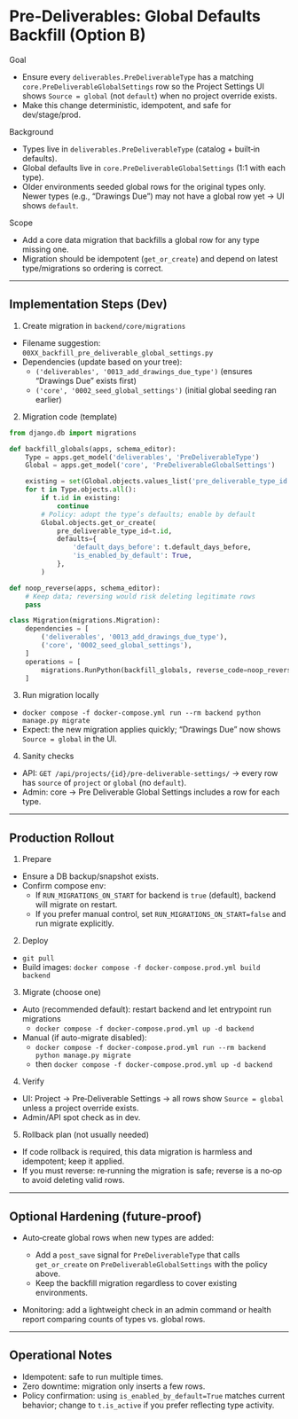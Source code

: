 # Pre‑Deliverables: Global Defaults Backfill (Option B)

Goal
- Ensure every `deliverables.PreDeliverableType` has a matching `core.PreDeliverableGlobalSettings` row so the Project Settings UI shows `Source = global` (not `default`) when no project override exists.
- Make this change deterministic, idempotent, and safe for dev/stage/prod.

Background
- Types live in `deliverables.PreDeliverableType` (catalog + built‑in defaults).
- Global defaults live in `core.PreDeliverableGlobalSettings` (1:1 with each type).
- Older environments seeded global rows for the original types only. Newer types (e.g., “Drawings Due”) may not have a global row yet → UI shows `default`.

Scope
- Add a core data migration that backfills a global row for any type missing one.
- Migration should be idempotent (`get_or_create`) and depend on latest type/migrations so ordering is correct.

---

## Implementation Steps (Dev)

1) Create migration in `backend/core/migrations`
- Filename suggestion: `00XX_backfill_pre_deliverable_global_settings.py`
- Dependencies (update based on your tree):
  - `('deliverables', '0013_add_drawings_due_type')` (ensures “Drawings Due” exists first)
  - `('core', '0002_seed_global_settings')` (initial global seeding ran earlier)

2) Migration code (template)
```py
from django.db import migrations

def backfill_globals(apps, schema_editor):
    Type = apps.get_model('deliverables', 'PreDeliverableType')
    Global = apps.get_model('core', 'PreDeliverableGlobalSettings')

    existing = set(Global.objects.values_list('pre_deliverable_type_id', flat=True))
    for t in Type.objects.all():
        if t.id in existing:
            continue
        # Policy: adopt the type’s defaults; enable by default
        Global.objects.get_or_create(
            pre_deliverable_type_id=t.id,
            defaults={
                'default_days_before': t.default_days_before,
                'is_enabled_by_default': True,
            },
        )

def noop_reverse(apps, schema_editor):
    # Keep data; reversing would risk deleting legitimate rows
    pass

class Migration(migrations.Migration):
    dependencies = [
        ('deliverables', '0013_add_drawings_due_type'),
        ('core', '0002_seed_global_settings'),
    ]
    operations = [
        migrations.RunPython(backfill_globals, reverse_code=noop_reverse),
    ]
```

3) Run migration locally
- `docker compose -f docker-compose.yml run --rm backend python manage.py migrate`
- Expect: the new migration applies quickly; “Drawings Due” now shows `Source = global` in the UI.

4) Sanity checks
- API: `GET /api/projects/{id}/pre-deliverable-settings/` → every row has `source` of `project` or `global` (no `default`).
- Admin: core → Pre Deliverable Global Settings includes a row for each type.

---

## Production Rollout

1) Prepare
- Ensure a DB backup/snapshot exists.
- Confirm compose env:
  - If `RUN_MIGRATIONS_ON_START` for backend is `true` (default), backend will migrate on restart.
  - If you prefer manual control, set `RUN_MIGRATIONS_ON_START=false` and run migrate explicitly.

2) Deploy
- `git pull`
- Build images: `docker compose -f docker-compose.prod.yml build backend`

3) Migrate (choose one)
- Auto (recommended default): restart backend and let entrypoint run migrations
  - `docker compose -f docker-compose.prod.yml up -d backend`
- Manual (if auto-migrate disabled):
  - `docker compose -f docker-compose.prod.yml run --rm backend python manage.py migrate`
  - then `docker compose -f docker-compose.prod.yml up -d backend`

4) Verify
- UI: Project → Pre‑Deliverable Settings → all rows show `Source = global` unless a project override exists.
- Admin/API spot check as in dev.

5) Rollback plan (not usually needed)
- If code rollback is required, this data migration is harmless and idempotent; keep it applied.
- If you must reverse: re‑running the migration is safe; reverse is a no‑op to avoid deleting valid rows.

---

## Optional Hardening (future‑proof)

- Auto‑create global rows when new types are added:
  - Add a `post_save` signal for `PreDeliverableType` that calls `get_or_create` on `PreDeliverableGlobalSettings` with the policy above.
  - Keep the backfill migration regardless to cover existing environments.

- Monitoring: add a lightweight check in an admin command or health report comparing counts of types vs. global rows.

---

## Operational Notes
- Idempotent: safe to run multiple times.
- Zero downtime: migration only inserts a few rows.
- Policy confirmation: using `is_enabled_by_default=True` matches current behavior; change to `t.is_active` if you prefer reflecting type activity.

